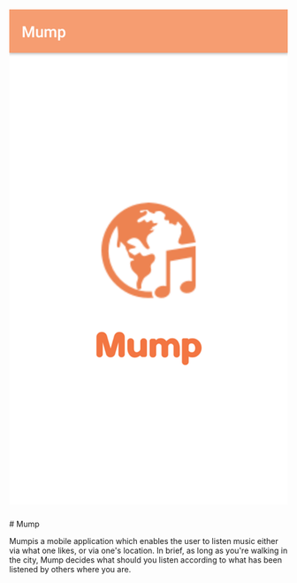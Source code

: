 <h1 style="text-align:center,">
  <img src="./images/mump_splash.png" />
</h1>
# Mump


Mumpis a mobile application which enables the user to listen music either via what one likes, or via one's location.
In brief, as long as you're walking in the city, Mump decides what should you listen according to what has been listened by others where you are.

